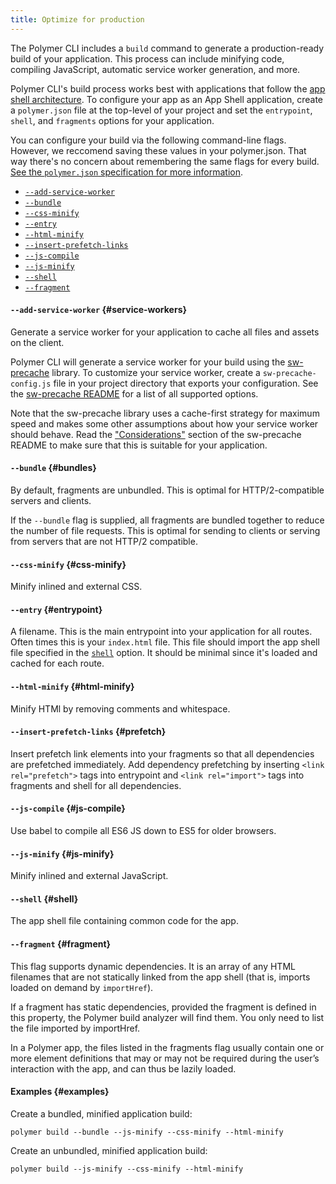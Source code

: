 ```yaml
---
title: Optimize for production
---
```


<!-- toc -->

The Polymer CLI includes a `build` command to generate a production-ready build of your application. This process can include minifying code, compiling JavaScript, automatic service worker generation, and more.

Polymer CLI's build process works best with applications that follow the [app shell architecture](https://developers.google.com/web/updates/2015/11/app-shell). To configure your app as an App Shell application, create a `polymer.json` file at the top-level of your project and set the `entrypoint`, `shell`, and `fragments` options for your application.

You can configure your build via the following command-line flags. However, we reccomend saving these values in your polymer.json. That way there's no concern about remembering the same flags for every build. [See the `polymer.json` specification for more information](polymer-json).

* [`--add-service-worker`](#service-workers)
* [`--bundle`](#bundles)
* [`--css-minify`](#css-minify)
* [`--entry`](#entrypoint)
* [`--html-minify`](#html-minify)
* [`--insert-prefetch-links`](#prefetch)
* [`--js-compile`](#js-compile)
* [`--js-minify`](#js-minify)
* [`--shell`](#shell)
* [`--fragment`](#fragment)

#### `--add-service-worker` {#service-workers}

Generate a service worker for your application to cache all files and assets on the client.

Polymer CLI will generate a service worker for your build using the
[sw-precache](https://github.com/GoogleChrome/sw-precache) library. To customize your service worker, create a `sw-precache-config.js` file in your project directory that exports your configuration. See the [sw-precache README](https://github.com/GoogleChrome/sw-precache) for a list of all supported options.

Note that the sw-precache library uses a cache-first strategy for maximum speed and makes some other assumptions about how your service worker should behave. Read the ["Considerations"](https://github.com/GoogleChrome/sw-precache#considerations) section of the sw-precache README to make sure that this is suitable for your application.

#### `--bundle` {#bundles}

By default, fragments are unbundled. This is optimal for HTTP/2-compatible servers and clients.

If the `--bundle` flag is supplied, all fragments are bundled together to reduce the number of file requests. This is optimal for sending to clients or serving from servers that are not HTTP/2 compatible.

#### `--css-minify` {#css-minify}

Minify inlined and external CSS.

#### `--entry` {#entrypoint}

A filename. This is the main entrypoint into your application for all routes. Often times this is your `index.html` file. This file should import the app shell file specified in the [`shell`](#shell) option. It should be minimal since it's loaded and cached for each route.

#### `--html-minify` {#html-minify}

Minify HTMl by removing comments and whitespace.

#### `--insert-prefetch-links` {#prefetch}
Insert prefetch link elements into your fragments so that all dependencies are prefetched immediately. Add dependency prefetching by inserting `<link rel="prefetch">` tags into entrypoint and `<link rel="import">` tags into fragments and shell for all dependencies.

#### `--js-compile` {#js-compile}

Use babel to compile all ES6 JS down to ES5 for older browsers.

#### `--js-minify` {#js-minify}

Minify inlined and external JavaScript.

#### `--shell` {#shell}

The app shell file containing common code for the app.

#### `--fragment` {#fragment}

This flag supports dynamic dependencies. It is an array of any HTML filenames that are not statically linked from the app shell (that is, imports loaded on demand by `importHref`).

If a fragment has static dependencies, provided the fragment is defined in this property, the Polymer build analyzer will find them. You only need to list the file imported by importHref.

In a Polymer app, the files listed in the fragments flag usually contain one or more element definitions that may or may not be required during the user’s interaction with the app, and can thus be lazily loaded.

#### Examples {#examples}

Create a bundled, minified application build:

`polymer build --bundle --js-minify --css-minify --html-minify`

Create an unbundled, minified application build:

`polymer build --js-minify --css-minify --html-minify`
